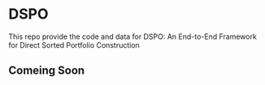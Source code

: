 # DSPO

This repo provide the code and data for DSPO: An End-to-End Framework for Direct Sorted Portfolio Construction

## Comeing Soon
